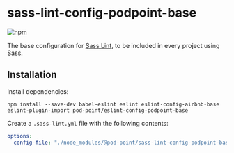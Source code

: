 # sass-lint-config-podpoint-base
[![npm](https://img.shields.io/npm/v/@pod-point/sass-lint-config-podpoint-base.svg)](https://www.npmjs.com/package/@pod-point/sass-lint-config-podpoint-base)

The base configuration for [Sass Lint](https://github.com/sasstools/sass-lint), to be included in every project using Sass.

## Installation

Install dependencies:

```
npm install --save-dev babel-eslint eslint eslint-config-airbnb-base eslint-plugin-import pod-point/eslint-config-podpoint-base
```

Create a `.sass-lint.yml` file with the following contents:

```yml
options:
  config-file: "./node_modules/@pod-point/sass-lint-config-podpoint-base/.sass-lint.yml"
```

